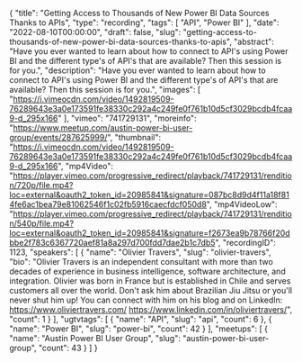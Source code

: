 {
  "title": "Getting Access to Thousands of New Power BI Data Sources Thanks to APIs",
  "type": "recording",
  "tags": [
    "API",
    "Power BI"
  ],
  "date": "2022-08-10T00:00:00",
  "draft": false,
  "slug": "getting-access-to-thousands-of-new-power-bi-data-sources-thanks-to-apis",
  "abstract": "Have you ever wanted to learn about how to connect to API's using Power BI and the different type's of API's that are available? Then this session is for you.",
  "description": "Have you ever wanted to learn about how to connect to API's using Power BI and the different type's of API's that are available? Then this session is for you.",
  "images": [
    "https://i.vimeocdn.com/video/1492819509-76289643e3a0e173591fe38330c292a4c249fe0f761b10d5cf3029bcdb4fcaa9-d_295x166"
  ],
  "vimeo": "741729131",
  "moreinfo": "https://www.meetup.com/austin-power-bi-user-group/events/287625999/",
  "thumbnail": "https://i.vimeocdn.com/video/1492819509-76289643e3a0e173591fe38330c292a4c249fe0f761b10d5cf3029bcdb4fcaa9-d_295x166",
  "mp4Video": "https://player.vimeo.com/progressive_redirect/playback/741729131/rendition/720p/file.mp4?loc=external&oauth2_token_id=20985841&signature=087bc8d9d4f11a18f814fe6ac1bea79e81062546f1c02fb5916caecfdcf050d8",
  "mp4VideoLow": "https://player.vimeo.com/progressive_redirect/playback/741729131/rendition/540p/file.mp4?loc=external&oauth2_token_id=20985841&signature=f2673ea9b78766f20dbbe2f783c6367720aef81a8a297d700fdd7dae2b1c7db5",
  "recordingID": 1123,
  "speakers": [
    {
      "name": "Olivier Travers",
      "slug": "olivier-travers",
      "bio": "Olivier Travers is an independent consultant with more than two decades of experience in business intelligence, software architecture, and integration. Olivier was born in France but is established in Chile and serves customers all over the world. Don't ask him about Brazilian Jiu Jitsu or you'll never shut him up!  You can connect with him on his blog and on LinkedIn: https://www.oliviertravers.com/ https://www.linkedin.com/in/oliviertravers/",
      "count": 1
    }
  ],
  "ugtvtags": [
    {
      "name": "API",
      "slug": "api",
      "count": 6
    },
    {
      "name": "Power BI",
      "slug": "power-bi",
      "count": 42
    }
  ],
  "meetups": [
    {
      "name": "Austin Power BI User Group",
      "slug": "austin-power-bi-user-group",
      "count": 43
    }
  ]
}
